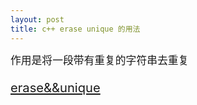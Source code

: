 ```yaml
---
layout: post
title: c++ erase unique 的用法
---
```

<big>作用是将一段带有重复的字符串去重复<big>

<a href="http://blog.csdn.net/zlhy_/article/details/8784553">erase&&unique</a>


